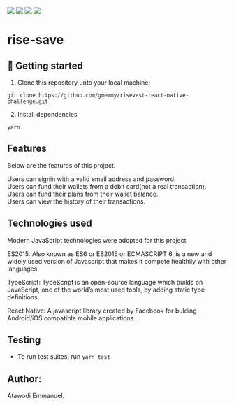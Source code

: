 ![](https://github.com/gmemmy/risevest-react-native-challenge/blob/develop/coverage/badge-branches.svg?sanitize=true)
![](https://github.com/gmemmy/risevest-react-native-challenge/blob/develop/coverage/badge-functions.svg?sanitize=true)
![](https://github.com/gmemmy/risevest-react-native-challenge/blob/develop/coverage/badge-lines.svg?sanitize=true)
![](https://github.com/gmemmy/risevest-react-native-challenge/blob/develop/coverage/badge-statements.svg?sanitize=true)
# rise-save

## 📖 Getting started

1. Clone this repository unto your local machine:
```
git clone https://github.com/gmemmy/risevest-react-native-challenge.git
```
2. Install dependencies
```
yarn
```

## Features
Below are the features of this project.

Users can signin with a valid email address and password.<br/>
Users can fund their wallets from a debit card(not a real transaction).<br/>
Users can fund their plans from their wallet balance.<br/>
Users can view the history of their transactions.<br/>

## Technologies used

Modern JavaScript technologies were adopted for this project

ES2015: Also known as ES6 or ES2015 or ECMASCRIPT 6, is a new and widely used version of Javascript
that makes it compete healthily with other languages.

TypeScript: TypeScript is an open-source language which builds on JavaScript, one of the world’s most used tools, by adding static type definitions.

React Native: A javascript library created by Facebook for bulding Android/iOS compatible mobile applications.


## Testing
- To run test suites, run `yarn test`

## Author:
Atawodi Emmanuel.
